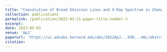 ```yaml
---
title: "Coevolution of Broad Emission Lines and X-Ray Spectrum in Changing-look AGNs"
collection: publications
permalink: /publication/2022-03-21-paper-title-number-3
excerpt:
date: 2022-05-03
venue: 'ApJ'
paperurl: 'https://ui.adsabs.harvard.edu/abs/2022ApJ...930...46L/abstract'
citation:
---
```


